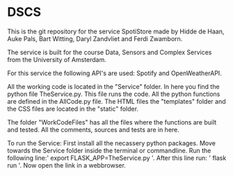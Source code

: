 # DSCS
This is the git repository for the service SpotiStore made by Hidde de Haan, Auke Pals, Bart Witting, Daryl Zandvliet and Ferdi Zwamborn. 

The service is built for the course Data, Sensors and Complex Services from the University of Amsterdam. 

For this service the following API's are used: Spotify and OpenWeatherAPI.

All the working code is located in the "Service" folder. In here you find the python file TheService.py. This file runs the code. All the python functions are defined in the AllCode.py file. The HTML files the "templates" folder and the CSS files are located in the "static" folder.

The folder "WorkCodeFiles" has all the files where the functions are built and tested. All the comments, sources and tests are in here.

To run the Service:
First install all the necassery python packages.
Move towards the Service folder inside the terminal or commandline. Run the following line:' export FLASK_APP=TheService.py '. After this line run: ' flask run '. Now open the link in a webbrowser.
